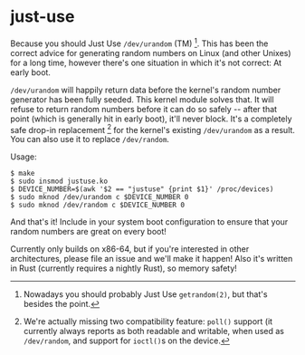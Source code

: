 # just-use

Because you should Just Use `/dev/urandom` (TM) [^1]. This has been the correct advice for generating random numbers on Linux (and other Unixes) for a long time, however there's one situation in which it's not correct: At early boot.

`/dev/urandom` will happily return data before the kernel's random number generator has been fully seeded. This kernel module solves that. It will refuse to return random numbers before it can do so safely -- after that point (which is generally hit in early boot), it'll never block. It's a completely safe drop-in replacement [^2] for the kernel's existing `/dev/urandom` as a result. You can also use it to replace `/dev/random`.

Usage:

```console
$ make
$ sudo insmod justuse.ko
$ DEVICE_NUMBER=$(awk '$2 == "justuse" {print $1}' /proc/devices)
$ sudo mknod /dev/urandom c $DEVICE_NUMBER 0
$ sudo mknod /dev/random c $DEVICE_NUMBER 0
```

And that's it! Include in your system boot configuration to ensure that your random numbers are great on every boot!

Currently only builds on x86-64, but if you're interested in other architectures, please file an issue and we'll make it happen! Also it's written in Rust (currently requires a nightly Rust), so memory safety!

[^1]: Nowadays you should probably Just Use `getrandom(2)`, but that's besides the point.
[^2]: We're actually missing two compatibility feature: `poll()` support (it currently always reports as both readable and writable, when used as `/dev/random`, and support for `ioctl()`s on the device.
